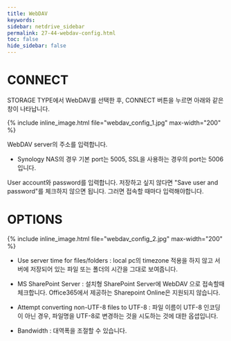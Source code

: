 ```yaml
---
title: WebDAV
keywords:
sidebar: netdrive_sidebar
permalink: 27-44-webdav-config.html
toc: false
hide_sidebar: false
---
```


CONNECT
==================
STORAGE TYPE에서 WebDAV를 선택한 후, CONNECT 버튼을 누르면 아래와 같은 창이 나타납니다.

{% include inline_image.html file="webdav_config_1.jpg" max-width="200" %}

WebDAV server의 주소를 입력합니다. 

* Synology NAS의 경우 기본 port는 5005, SSL을 사용하는 경우의 port는 5006입니다.

User account와 password를 입력합니다. 저장하고 싶지 않다면 "Save user and password"를 체크하지 않으면 됩니다. 그러면 접속할 때마다 입력해야합니다.


OPTIONS
==================

{% include inline_image.html file="webdav_config_2.jpg" max-width="200" %}

* Use server time for files/folders : local pc의 timezone 적용을 하지 않고 서버에 저장되어 있는 파일 또는 폴더의 시간을 그대로 보여줍니다.

* MS SharePoint Server : 설치형 SharePoint Server에 WebDAV 으로 접속할때 체크합니다. Office365에서 제공하는 Sharepoint Online은 지원되지 않습니다.

* Attempt converting non-UTF-8 files to UTF-8 : 파일 이름이 UTF-8 인코딩이 아닌 경우, 파일명을 UTF-8로 변경하는 것을 시도하는 것에 대한 옵셥입니다.

* Bandwidth : 대역폭을 조절할 수 있습니다.